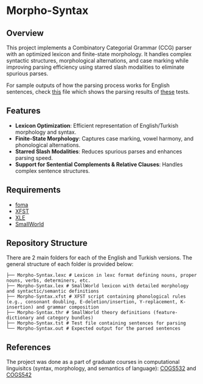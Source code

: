 # Morpho-Syntax

## **Overview**  
This project implements a Combinatory Categorial Grammar (CCG) parser with an optimized lexicon and finite-state morphology. It handles complex syntactic structures, morphological alternations, and case marking while improving parsing efficiency using starred slash modalities to eliminate spurious parses. 

For sample outputs of how the parsing process works for English sentences, check [this](https://github.com/abtinmU/Morpho-Syntax/blob/main/Morpho-Syntax/English/Morpho-Syntax.out) file which shows the parsing results of [these](https://github.com/abtinmU/Morpho-Syntax/blob/main/Morpho-Syntax/English/Morpho-Syntax.tst) tests.

## **Features**  
- **Lexicon Optimization**: Efficient representation of English/Turkish morphology and syntax.  
- **Finite-State Morphology**: Captures case marking, vowel harmony, and phonological alternations.  
- **Starred Slash Modalities**: Reduces spurious parses and enhances parsing speed.  
- **Support for Sentential Complements & Relative Clauses**: Handles complex sentence structures.  

## **Requirements**  
- [foma](https://code.google.com/archive/p/foma/)
- [XFST](https://dsacl3-2018.github.io/xfst-demo/)
- [XLE](https://ling.sprachwiss.uni-konstanz.de/pages/xle/)
- [SmallWorld](https://github.com/umutozge/smallworld)

## Repository Structure
There are 2 main folders for each of the English and Turkish versions. The general structure of each folder is provided below:
```
├── Morpho-Syntax.lexc # Lexicon in lexc format defining nouns, proper nouns, verbs, determiners, etc.
├── Morpho-Syntax.lex # SmallWorld lexicon with detailed morphology and syntactic/semantic definitions
├── Morpho-Syntax.xfst # XFST script containing phonological rules (e.g., consonant doubling, E-deletion/insertion, Y-replacement, K-insertion) and grammar composition
├── Morpho-Syntax.thr # SmallWorld theory definitions (feature-dictionary and category bundles)
├── Morpho-Syntax.tst # Test file containing sentences for parsing
└── Morpho-Syntax.out # Expected output for the parsed sentences
```
## References
The project was done as a part of graduate courses in computational linguisitcs (syntax, morphology, and semantics of language): [COGS532](https://github.com/umutozge/theoretical-linguistics) and [COGS542](https://github.com/umutozge/computational-semantics)
